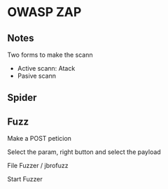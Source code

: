 # OWASP ZAP 

## Notes
Two forms to make the scann

- Active scann: Atack
- Pasive scann	
	
## Spider
	
## Fuzz
Make a POST peticion

Select the param, right button and select the payload

File Fuzzer / jbrofuzz

Start Fuzzer
	
	
